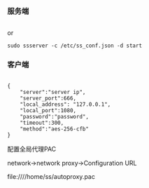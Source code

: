 ### 服务端

```

```

or

```
sudo ssserver -c /etc/ss_conf.json -d start
```

### 客户端

```

{
    "server":"server ip",
    "server_port":666,
    "local_address": "127.0.0.1",
    "local_port":1080,
    "password":"password",
    "timeout":300,
    "method":"aes-256-cfb"
}

```

  
配置全局代理PAC

network-&gt;network proxy-&gt;Configuration URL

file:////home/ss/autoproxy.pac



